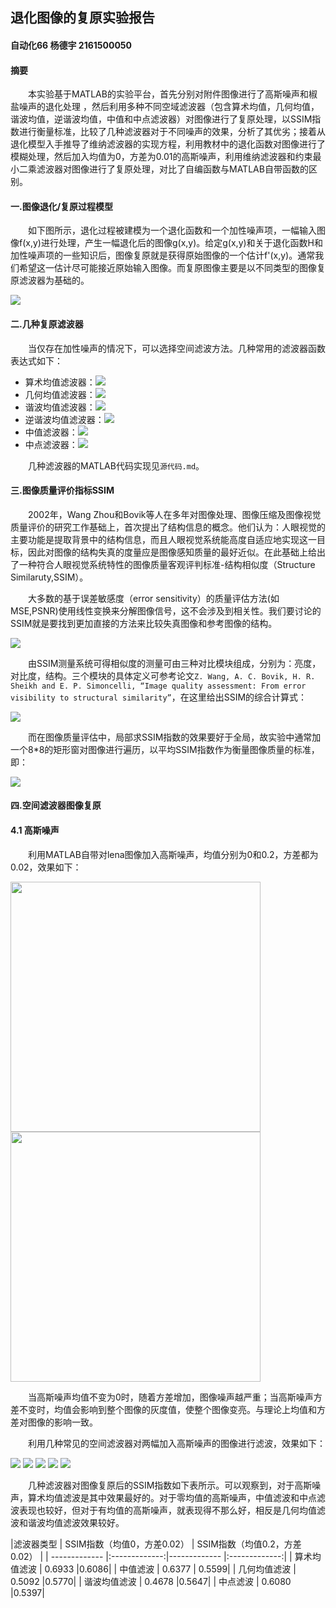 ## 退化图像的复原实验报告
#### 自动化66 杨德宇 2161500050
#### 摘要
&emsp;&emsp;本实验基于MATLAB的实验平台，首先分别对附件图像进行了高斯噪声和椒盐噪声的退化处理 ，然后利用多种不同空域滤波器（包含算术均值，几何均值，谐波均值，逆谐波均值，中值和中点滤波器）对图像进行了复原处理，以SSIM指数进行衡量标准，比较了几种滤波器对于不同噪声的效果，分析了其优劣；接着从退化模型入手推导了维纳滤波器的实现方程，利用教材中的退化函数对图像进行了模糊处理，然后加入均值为0，方差为0.01的高斯噪声，利用维纳滤波器和约束最小二乘滤波器对图像进行了复原处理，对比了自编函数与MATLAB自带函数的区别。

#### 一.图像退化/复原过程模型
&emsp;&emsp;如下图所示，退化过程被建模为一个退化函数和一个加性噪声项，一幅输入图像f(x,y)进行处理，产生一幅退化后的图像g(x,y)。给定g(x,y)和关于退化函数H和加性噪声项的一些知识后，图像复原就是获得原始图像的一个估计f'(x,y)。通常我们希望这一估计尽可能接近原始输入图像。而复原图像主要是以不同类型的图像复原滤波器为基础的。

<img src="https://github.com/poisonwine/hw6/blob/master/picture/%E5%9B%BE%E5%83%8F%E5%A4%8D%E5%8E%9F.png"/>

#### 二.几种复原滤波器
&emsp;&emsp;当仅存在加性噪声的情况下，可以选择空间滤波方法。几种常用的滤波器函数表达式如下：
* 算术均值滤波器：<img src="https://github.com/poisonwine/hw6/blob/master/picture/%E7%AE%97%E6%9C%AF%E5%9D%87%E5%80%BC.png"/>
* 几何均值滤波器：<img src="https://github.com/poisonwine/hw6/blob/master/picture/%E5%87%A0%E4%BD%95%E5%9D%87%E5%80%BC.png"/>
* 谐波均值滤波器：<img src="https://github.com/poisonwine/hw6/blob/master/picture/%E8%B0%90%E6%B3%A2%E5%9D%87%E5%80%BC.png"/>
* 逆谐波均值滤波器：<img src="https://github.com/poisonwine/hw6/blob/master/picture/%E9%80%86%E8%B0%90%E6%B3%A2%E5%9D%87%E5%80%BC.png"/>
* 中值滤波器：<img src="https://github.com/poisonwine/hw6/blob/master/picture/%E4%B8%AD%E5%80%BC%E6%BB%A4%E6%B3%A2%E5%99%A8.png"/>
* 中点滤波器：<img src="https://github.com/poisonwine/hw6/blob/master/picture/%E4%B8%AD%E7%82%B9%E6%BB%A4%E6%B3%A2%E5%99%A8.png"/>

&emsp;&emsp;几种滤波器的MATLAB代码实现见`源代码.md`。
 
 #### 三.图像质量评价指标SSIM
 &emsp;&emsp;2002年，Wang Zhou和Bovik等人在多年对图像处理、图像压缩及图像视觉质量评价的研究工作基础上，首次提出了结构信息的概念。他们认为：人眼视觉的主要功能是提取背景中的结构信息，而且人眼视觉系统能高度自适应地实现这一目标，因此对图像的结构失真的度量应是图像感知质量的最好近似。在此基础上给出了一种符合人眼视觉系统特性的图像质量客观评判标准-结构相似度（Structure Similaruty,SSIM）。

&emsp;&emsp;大多数的基于误差敏感度（error sensitivity）的质量评估方法(如MSE,PSNR)使用线性变换来分解图像信号，这不会涉及到相关性。我们要讨论的SSIM就是要找到更加直接的方法来比较失真图像和参考图像的结构。
 
<img src="https://github.com/poisonwine/hw6/blob/master/picture/ssim.png"/>

&emsp;&emsp;由SSIM测量系统可得相似度的测量可由三种对比模块组成，分别为：亮度，对比度，结构。三个模块的具体定义可参考论文`Z. Wang, A. C. Bovik, H. R. Sheikh and E. P. Simoncelli, “Image quality assessment: From error visibility to structural similarity”`，在这里给出SSIM的综合计算式：

<img src="https://github.com/poisonwine/hw6/blob/master/picture/ssim2.png"/>

&emsp;&emsp;而在图像质量评估中，局部求SSIM指数的效果要好于全局，故实验中通常加一个8*8的矩形窗对图像进行遍历，以平均SSIM指数作为衡量图像质量的标准，即：

<img src="https://github.com/poisonwine/hw6/blob/master/picture/ssim3.png"/>

#### 四.空间滤波器图像复原
#### 4.1 高斯噪声
&emsp;&emsp;利用MATLAB自带对lena图像加入高斯噪声，均值分别为0和0.2，方差都为0.02，效果如下：

<img src="https://github.com/poisonwine/hw6/blob/master/picture/u%3D0.png" width="400"/> <img src="https://github.com/poisonwine/hw6/blob/master/picture/u%3D0.2.png"  width="400"/> 

&emsp;&emsp;当高斯噪声均值不变为0时，随着方差增加，图像噪声越严重；当高斯噪声方差不变时，均值会影响到整个图像的灰度值，使整个图像变亮。与理论上均值和方差对图像的影响一致。

&emsp;&emsp;利用几种常见的空间滤波器对两幅加入高斯噪声的图像进行滤波，效果如下：

<img src="https://github.com/poisonwine/hw6/blob/master/picture/%E7%AE%97%E6%9C%AF%E5%9D%87%E5%80%BC1.png" /> 
<img src="https://github.com/poisonwine/hw6/blob/master/picture/%E5%87%A0%E4%BD%95%E5%9D%87%E5%80%BC1.png"  /> 
<img src="https://github.com/poisonwine/hw6/blob/master/picture/%E8%B0%90%E6%B3%A2%E5%9D%87%E5%80%BC1.png" "/> 
<img src="https://github.com/poisonwine/hw6/blob/master/picture/%E4%B8%AD%E5%80%BC%E6%BB%A4%E6%B3%A21.png"  /> 
<img src="https://github.com/poisonwine/hw6/blob/master/picture/%E4%B8%AD%E7%82%B9%E6%BB%A4%E6%B3%A21.png" /> 
                                                                                                          
&emsp;&emsp;几种滤波器对图像复原后的SSIM指数如下表所示。可以观察到，对于高斯噪声，算术均值滤波是其中效果最好的。对于零均值的高斯噪声，中值滤波和中点滤波表现也较好，但对于有均值的高斯噪声，就表现得不那么好，相反是几何均值滤波和谐波均值滤波效果较好。

|滤波器类型        | SSIM指数（均值0，方差0.02）         | SSIM指数（均值0.2，方差0.02）         |
| ------------- |:-------------:|------------- |:-------------:|
| 算术均值滤波      | 0.6933 |0.6086|
| 中值滤波      | 0.6377      | 0.5599|
| 几何均值滤波 | 0.5092      |0.5770|
| 谐波均值滤波 | 0.4678      |0.5647|
| 中点滤波 | 0.6080      |0.5397|
